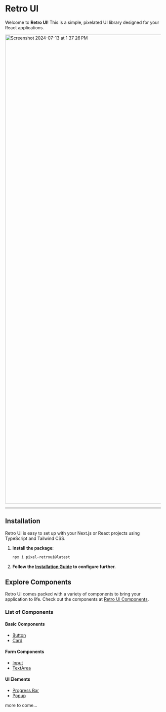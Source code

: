 # Retro UI
Welcome to **Retro UI**! This is a simple, pixelated UI library designed for your React applications.

<img width="1512" alt="Screenshot 2024-07-13 at 1 37 26 PM" src="https://github.com/user-attachments/assets/11096142-1be8-44b4-b2f1-7cbdfecd0ba1">

<hr/>

## Installation

Retro UI is easy to set up with your Next.js or React projects using TypeScript and Tailwind CSS.

1. **Install the package**:
   ```bash
   npx i pixel-retroui@latest
   ```

2. **Follow the [Installation Guide](https://www.retroui.io/installation) to configure further.**

## Explore Components

Retro UI comes packed with a variety of components to bring your application to life. Check out the components at [Retro UI Components](https://www.retroui.io/components).

### List of Components

#### Basic Components
- [Button](https://www.retroui.io/Button)
- [Card](https://www.retroui.io/Card)

#### Form Components
- [Input](https://www.retroui.io/Input)
- [TextArea](https://www.retroui.io/TextArea)

#### UI Elements
- [Progress Bar](https://www.retroui.io/ProgressBar)
- [Popup](https://www.retroui.io/Popup)

more to come...
